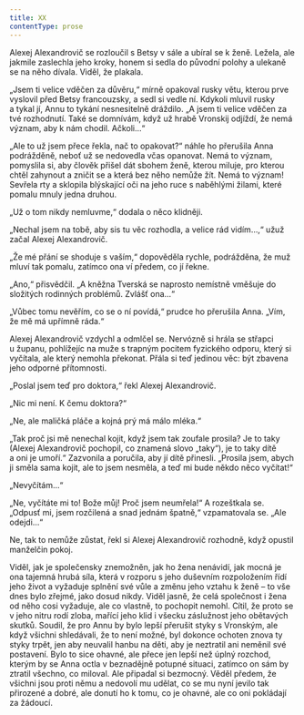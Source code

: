 ```yaml
---
title: XX
contentType: prose
---
```


<section>

Alexej Alexandrovič se rozloučil s Betsy v sále a ubíral se k ženě. Ležela, ale jakmile zaslechla jeho kroky, honem si sedla do původní polohy a ulekaně se na něho dívala. Viděl, že plakala.

„Jsem ti velice vděčen za důvěru,“ mírně opakoval rusky větu, kterou prve vyslovil před Betsy francouzsky, a sedl si vedle ní. Kdykoli mluvil rusky a tykal jí, Annu to tykání nesnesitelně dráždilo. „A jsem ti velice vděčen za tvé rozhodnutí. Také se domnívám, když už hrabě Vronskij odjíždí, že nemá význam, aby k nám chodil. Ačkoli…“

„Ale to už jsem přece řekla, nač to opakovat?“ náhle ho přerušila Anna podrážděně, neboť už se nedovedla včas opanovat. Nemá to význam, pomyslila si, aby člověk přišel dát sbohem ženě, kterou miluje, pro kterou chtěl zahynout a zničit se a která bez něho nemůže žít. Nemá to význam! Sevřela rty a sklopila blýskající oči na jeho ruce s naběhlými žilami, které pomalu mnuly jedna druhou.

„Už o tom nikdy nemluvme,“ dodala o něco klidněji.

„Nechal jsem na tobě, aby sis tu věc rozhodla, a velice rád vidím…,“ užuž začal Alexej Alexandrovič.

„Že mé přání se shoduje s vaším,“ dopověděla rychle, podrážděna, že muž mluví tak pomalu, zatímco ona ví předem, co jí řekne.

„Ano,“ přisvědčil. „A kněžna Tverská se naprosto nemístně vměšuje do složitých rodinných problémů. Zvlášť ona…“

„Vůbec tomu nevěřím, co se o ní povídá,“ prudce ho přerušila Anna. „Vím, že mě má upřímně ráda.“

Alexej Alexandrovič vzdychl a odmlčel se. Nervózně si hrála se střapci u županu, pohlížejíc na muže s trapným pocitem fyzického odporu, který si vyčítala, ale který nemohla překonat. Přála si teď jedinou věc: být zbavena jeho odporné přítomnosti.

„Poslal jsem teď pro doktora,“ řekl Alexej Alexandrovič.

„Nic mi není. K čemu doktora?“

„Ne, ale maličká pláče a kojná prý má málo mléka.“

„Tak proč jsi mě nenechal kojit, když jsem tak zoufale prosila? Je to taky (Alexej Alexandrovič pochopil, co znamená slovo „taky“), je to taky dítě a oni je umoří.“ Zazvonila a poručila, aby jí dítě přinesli. „Prosila jsem, abych ji směla sama kojit, ale to jsem nesměla, a teď mi bude někdo něco vyčítat!“

„Nevyčítám…“

„Ne, vyčítáte mi to! Bože můj! Proč jsem neumřela!“ A rozeštkala se. „Odpusť mi, jsem rozčilená a snad jednám špatně,“ vzpamatovala se. „Ale odejdi…“

Ne, tak to nemůže zůstat, řekl si Alexej Alexandrovič rozhodně, když opustil manželčin pokoj.

Viděl, jak je společensky znemožněn, jak ho žena nenávidí, jak mocná je ona tajemná hrubá síla, která v rozporu s jeho duševním rozpoložením řídí jeho život a vyžaduje splnění své vůle a změnu jeho vztahu k ženě – to vše dnes bylo zřejmé, jako dosud nikdy. Viděl jasně, že celá společnost i žena od něho cosi vyžaduje, ale co vlastně, to pochopit nemohl. Cítil, že proto se v jeho nitru rodí zloba, mařící jeho klid i všecku záslužnost jeho obětavých skutků. Soudil, že pro Annu by bylo lepší přerušit styky s Vronským, ale když všichni shledávali, že to není možné, byl dokonce ochoten znova ty styky trpět, jen aby neuvalil hanbu na děti, aby je neztratil ani neměnil své postavení. Bylo to sice ohavné, ale přece jen lepší než úplný rozchod, kterým by se Anna octla v beznadějně potupné situaci, zatímco on sám by ztratil všechno, co miloval. Ale připadal si bezmocný. Věděl předem, že všichni jsou proti němu a nedovolí mu udělat, co se mu nyní jevilo tak přirozené a dobré, ale donutí ho k tomu, co je ohavné, ale co oni pokládají za žádoucí.

</section>
